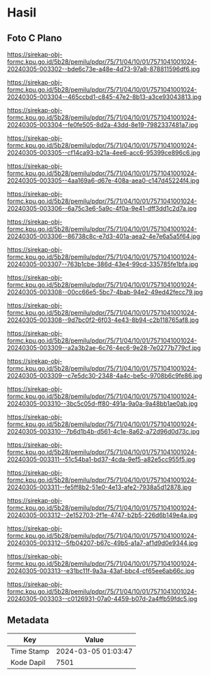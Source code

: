 # Hasil

## Foto C Plano

https://sirekap-obj-formc.kpu.go.id/5b28/pemilu/pdpr/75/71/04/10/01/7571041001024-20240305-003302--bde6c73e-a48e-4d73-97a8-878811596df6.jpg

https://sirekap-obj-formc.kpu.go.id/5b28/pemilu/pdpr/75/71/04/10/01/7571041001024-20240305-003304--465ccbd1-c845-47e2-8b13-a3ce93043813.jpg

https://sirekap-obj-formc.kpu.go.id/5b28/pemilu/pdpr/75/71/04/10/01/7571041001024-20240305-003304--fe0fe505-8d2a-43dd-8e19-7982337481a7.jpg

https://sirekap-obj-formc.kpu.go.id/5b28/pemilu/pdpr/75/71/04/10/01/7571041001024-20240305-003305--cf14ca93-b21a-4ee6-acc6-95399ce896c6.jpg

https://sirekap-obj-formc.kpu.go.id/5b28/pemilu/pdpr/75/71/04/10/01/7571041001024-20240305-003305--4aa169a6-d67e-408a-aea0-c147d45224f4.jpg

https://sirekap-obj-formc.kpu.go.id/5b28/pemilu/pdpr/75/71/04/10/01/7571041001024-20240305-003306--6a75c3e6-5a9c-4f0a-9e41-dff3dd1c2d7a.jpg

https://sirekap-obj-formc.kpu.go.id/5b28/pemilu/pdpr/75/71/04/10/01/7571041001024-20240305-003306--86738c8c-e7d3-401a-aea2-4e7e6a5a5f64.jpg

https://sirekap-obj-formc.kpu.go.id/5b28/pemilu/pdpr/75/71/04/10/01/7571041001024-20240305-003307--763b1cbe-386d-43e4-99cd-335785fe1bfa.jpg

https://sirekap-obj-formc.kpu.go.id/5b28/pemilu/pdpr/75/71/04/10/01/7571041001024-20240305-003308--00cc66e5-5bc7-4bab-94e2-49ed42fecc79.jpg

https://sirekap-obj-formc.kpu.go.id/5b28/pemilu/pdpr/75/71/04/10/01/7571041001024-20240305-003308--9d7bc0f2-6f03-4e43-8b94-c2b118765af8.jpg

https://sirekap-obj-formc.kpu.go.id/5b28/pemilu/pdpr/75/71/04/10/01/7571041001024-20240305-003309--a2a3b2ae-6c76-4ec6-9e28-7e0277b779cf.jpg

https://sirekap-obj-formc.kpu.go.id/5b28/pemilu/pdpr/75/71/04/10/01/7571041001024-20240305-003309--c7e5dc30-2348-4a4c-be5c-9708b6c9fe86.jpg

https://sirekap-obj-formc.kpu.go.id/5b28/pemilu/pdpr/75/71/04/10/01/7571041001024-20240305-003310--3bc5c05d-ff80-491a-9a0a-9a48bb1ae0ab.jpg

https://sirekap-obj-formc.kpu.go.id/5b28/pemilu/pdpr/75/71/04/10/01/7571041001024-20240305-003310--7b6d1b4b-d561-4c1e-8a62-a72d96d0d73c.jpg

https://sirekap-obj-formc.kpu.go.id/5b28/pemilu/pdpr/75/71/04/10/01/7571041001024-20240305-003311--51c54ba1-bd37-4cda-9ef5-a82e5cc955f5.jpg

https://sirekap-obj-formc.kpu.go.id/5b28/pemilu/pdpr/75/71/04/10/01/7571041001024-20240305-003311--fe5ff8b2-51e0-4e13-afe2-7938a5d12878.jpg

https://sirekap-obj-formc.kpu.go.id/5b28/pemilu/pdpr/75/71/04/10/01/7571041001024-20240305-003312--2e152703-2f1e-4747-b2b5-226d6b149e4a.jpg

https://sirekap-obj-formc.kpu.go.id/5b28/pemilu/pdpr/75/71/04/10/01/7571041001024-20240305-003312--5fb04207-b67c-49b5-a1a7-af1d9d0e9344.jpg

https://sirekap-obj-formc.kpu.go.id/5b28/pemilu/pdpr/75/71/04/10/01/7571041001024-20240305-003313--e31bc11f-9a3a-43af-bbc4-cf65ee6ab66c.jpg

https://sirekap-obj-formc.kpu.go.id/5b28/pemilu/pdpr/75/71/04/10/01/7571041001024-20240305-003303--c0126931-07a0-4459-b07d-2a4ffb59fdc5.jpg


## Metadata

| Key        | Value               |
| ---------- | ------------------- |
| Time Stamp | 2024-03-05 01:03:47 |
| Kode Dapil | 7501                |



